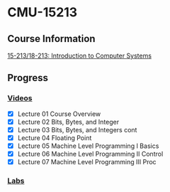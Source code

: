 # CMU-15213

## Course Information

[15-213/18-213: Introduction to Computer Systems](http://www.cs.cmu.edu/~213/schedule.html)

## Progress

### [Videos](https://www.youtube.com/watch?v=ScMxnXq6fbI&list=PLcQU3vbfgCc9sVAiHf5761UUApjZ3ZD3x&index=1)

- [x] Lecture 01 Course Overview
- [x] Lecture 02 Bits, Bytes, and Integer
- [x] Lecture 03 Bits, Bytes, and Integers cont
- [x] Lecture 04 Floating Point
- [x] Lecture 05 Machine Level Programming I Basics
- [x] Lecture 06 Machine Level Programming II Control
- [x] Lecture 07 Machine Level Programming III Proc

### [Labs](http://csapp.cs.cmu.edu/3e/labs.html)
